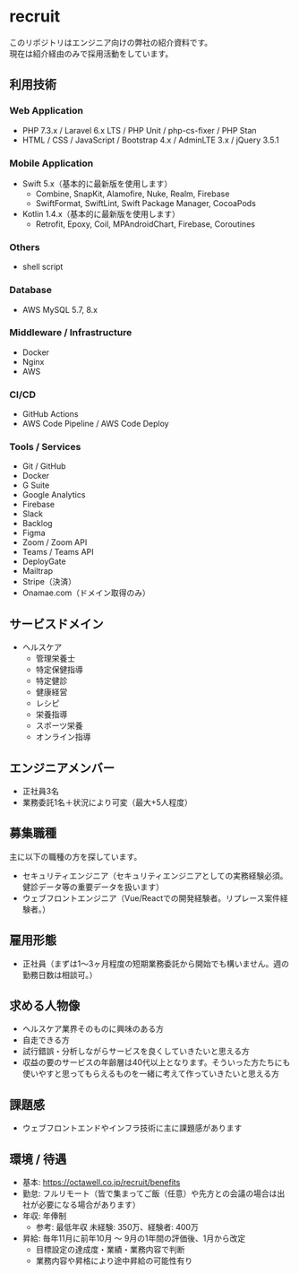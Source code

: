 # recruit

このリポジトリはエンジニア向けの弊社の紹介資料です。  
現在は紹介経由のみで採用活動をしています。

## 利用技術

### Web Application

- PHP 7.3.x / Laravel 6.x LTS / PHP Unit / php-cs-fixer / PHP Stan
- HTML / CSS / JavaScript / Bootstrap 4.x / AdminLTE 3.x / jQuery 3.5.1

### Mobile Application

- Swift 5.x（基本的に最新版を使用します）
  - Combine, SnapKit, Alamofire, Nuke, Realm, Firebase
  - SwiftFormat, SwiftLint, Swift Package Manager, CocoaPods
- Kotlin 1.4.x（基本的に最新版を使用します）
  - Retrofit, Epoxy, Coil, MPAndroidChart, Firebase, Coroutines

### Others

- shell script

### Database

- AWS MySQL 5.7, 8.x

### Middleware / Infrastructure

- Docker
- Nginx
- AWS

### CI/CD

- GitHub Actions
- AWS Code Pipeline / AWS Code Deploy

### Tools / Services

- Git / GitHub
- Docker
- G Suite
- Google Analytics
- Firebase
- Slack
- Backlog
- Figma
- Zoom / Zoom API
- Teams / Teams API
- DeployGate
- Mailtrap
- Stripe（決済）
- Onamae.com（ドメイン取得のみ）

## サービスドメイン

- ヘルスケア
  - 管理栄養士
  - 特定保健指導
  - 特定健診
  - 健康経営
  - レシピ
  - 栄養指導
  - スポーツ栄養
  - オンライン指導

## エンジニアメンバー

- 正社員3名
- 業務委託1名＋状況により可変（最大+5人程度）

## 募集職種

主に以下の職種の方を探しています。

- セキュリティエンジニア（セキュリティエンジニアとしての実務経験必須。健診データ等の重要データを扱います）
- ウェブフロントエンジニア（Vue/Reactでの開発経験者。リプレース案件経験者。）

## 雇用形態

- 正社員（まずは1〜3ヶ月程度の短期業務委託から開始でも構いません。週の勤務日数は相談可。）

## 求める人物像

- ヘルスケア業界そのものに興味のある方
- 自走できる方
- 試行錯誤・分析しながらサービスを良くしていきたいと思える方
- 収益の要のサービスの年齢層は40代以上となります。そういった方たちにも使いやすと思ってもらえるものを一緒に考えて作っていきたいと思える方

## 課題感

- ウェブフロントエンドやインフラ技術に主に課題感があります

## 環境 / 待遇

- 基本: https://octawell.co.jp/recruit/benefits
- 勤怠: フルリモート（皆で集まってご飯（任意）や先方との会議の場合は出社が必要になる場合があります）
- 年収: 年俸制
  - 参考: 最低年収 未経験: 350万、経験者: 400万
- 昇給: 毎年11月に前年10月 〜 9月の1年間の評価後、1月から改定
  - 目標設定の達成度・業績・業務内容で判断
  - 業務内容や昇格により途中昇給の可能性有り
